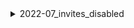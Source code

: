<details>
<summary>2022-07_invites_disabled</summary>

## Filter: Server has feature PARTNERED
```css
Treatment 1: 0 - 10000
```
## Filter: Server has feature COMMUNITY
```css
Treatment 1: 0 - 10000
```

</details>

